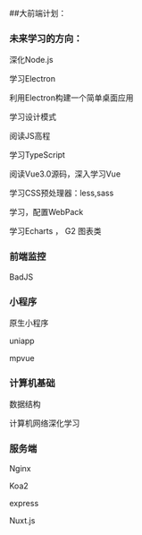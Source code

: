 ##大前端计划：

###  未来学习的方向：

深化Node.js

学习Electron

利用Electron构建一个简单桌面应用

学习设计模式

阅读JS高程

学习TypeScript

阅读Vue3.0源码，深入学习Vue

学习CSS预处理器：less,sass

学习，配置WebPack

学习Echarts ， G2 图表类



### 前端监控

BadJS



### 小程序

原生小程序

uniapp

mpvue





### 计算机基础

数据结构

计算机网络深化学习







### 服务端

Nginx

Koa2

express

Nuxt.js